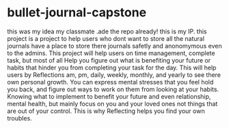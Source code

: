 # bullet-journal-capstone
this was my idea my classmate .ade the repo already! this is my IP.
this project is a project to help users who dont want to store all the natural journals have a place to store there journals safetly and anonomymous
even to the admins. This project will help users on time management, complete task, but most of all Help you figure out what is benefiting your 
future or habits that hinder you from completing your task for the day. 
  This will help users by Reflections am, pm, daily, weekly, monthly, and yearly to see there own personal growth. You can express mental stresses
  that you feel hold you back, and figure out ways to work on them from looking at your habits. Knowing what to implement to benefit your future and 
  even relationship, mental health, but mainly focus on you and your loved ones not things that are out of your control. This is why Reflecting helps
  you find your own troubles.
